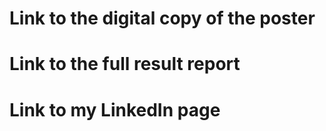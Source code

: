 # Link to the digital copy of the poster
# Link to the full result report
# Link to my LinkedIn page
